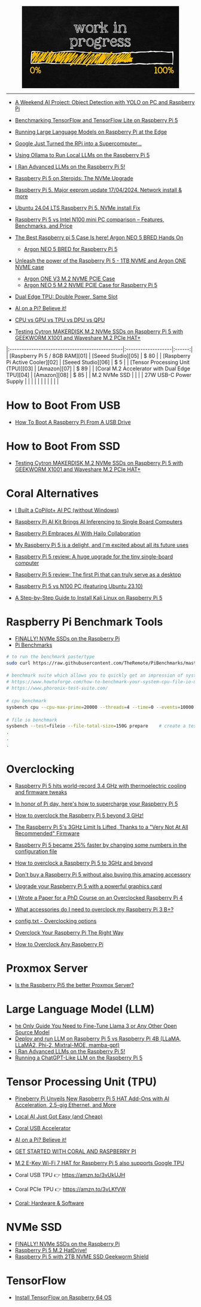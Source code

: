 <!--
Maintainer:   jeffskinnerbox@yahoo.com / www.jeffskinnerbox.me
Version:      0.0.0
-->

<div align="center">
<img src="https://raw.githubusercontent.com/jeffskinnerbox/blog/main/content/images/banners-bkgrds/work-in-progress.jpg" title="These materials require additional work and are not ready for general use." align="center" width=420px height=219px>
</div>

---

- [A Weekend AI Project: Object Detection with YOLO on PC and Raspberry Pi](https://towardsdatascience.com/a-weekend-ai-project-object-detection-with-yolo-on-pc-and-raspberry-pi-0653e01032c1)

- [Benchmarking TensorFlow and TensorFlow Lite on Raspberry Pi 5](https://www.hackster.io/news/benchmarking-tensorflow-and-tensorflow-lite-on-raspberry-pi-5-b9156d58a6a2)

- [Running Large Language Models on Raspberry Pi at the Edge](https://www.hackster.io/mjrobot/running-large-language-models-on-raspberry-pi-at-the-edge-63bb11)

- [Google Just Turned the RPi into a Supercomputer...](https://www.youtube.com/watch?v=mOY_Dbyq6OY)
- [Using Ollama to Run Local LLMs on the Raspberry Pi 5](https://www.youtube.com/watch?v=ewXANEIC8pY)

- [I Ran Advanced LLMs on the Raspberry Pi 5!](https://www.youtube.com/watch?v=Y2ldwg8xsgE)
- [Raspberry Pi 5 on Steroids: The NVMe Upgrade](https://www.youtube.com/watch?v=SQnRCWfvQ2Y)

- [Raspberry Pi 5. Major eeprom update 17/04/2024. Network install & more](https://www.youtube.com/watch?v=prqzOg-GC40)
- [Ubuntu 24.04 LTS Raspberry Pi 5. NVMe install Fix](https://www.youtube.com/watch?v=2qkqCB8x2nM)
- [Raspberry Pi 5 vs Intel N100 mini PC comparison – Features, Benchmarks, and Price](https://www.cnx-software.com/2024/04/29/raspberry-pi-5-intel-n100-mini-pc-comparison-features-benchmarks-price/)

- [The Best Raspberry pi 5 Case Is here! Argon NEO 5 BRED Hands On](https://www.youtube.com/watch?v=4FQFgsnKvYM)
  - [Argon NEO 5 BRED for Raspberry Pi 5](https://www.amazon.com/Argon-NEO-BRED-Raspberry-Pi/dp/B0CP3MGMTD)
- [Unleash the power of the Raspberry Pi 5 - 1TB NVME and Argon ONE NVME case](https://www.youtube.com/watch?v=kmgTrwNmZV8)

  - [Argon ONE V3 M.2 NVME PCIE Case](https://argon40.com/products/argon-one-v3-m-2-nvme-case)
  - [Argon NEO 5 M.2 NVME PCIE Case for Raspberry Pi 5](https://argon40.com/products/argon-neo-5-m-2-nvme-for-raspberry-pi-5)

- [Dual Edge TPU: Double Power, Same Slot](https://www.youtube.com/watch?v=W-LlUe_EXjg)
- [AI on a Pi? Believe it!](https://www.youtube.com/watch?v=so8_h0EKPWU&t=634s)
- [CPU vs GPU vs TPU vs DPU vs QPU](https://www.youtube.com/watch?v=r5NQecwZs1A)

- [Testing Cytron MAKERDISK M.2 NVMe SSDs on Raspberry Pi 5 with GEEKWORM X1001 and Waveshare M.2 PCIe HAT+](https://www.cnx-software.com/2024/04/07/review-cytron-makerdisk-nvme-ssd-raspberry-pi-5-geekworm-x1001-waveshare-m2-pcie-hat/)

|:-----------------------------------------------|:-------------------|:------:|
| [Raspberry Pi 5 / 8GB RAM][01] | [Seeed Studio][05] | $ 80 |
| [Raspberry Pi Active Cooler][02] | [Seeed Studio][06] | $ 5 |
| [Tensor Processing Unit (TPU)][03] | [Amazon][07] | $ 89 |
| [Coral M.2 Accelerator with Dual Edge TPU][04] | [Amazon][08] | $ 85 |
| M.2 NVMe SSD | | |
| 27W USB-C Power Supply | | |
| | | |
| | | |


# How to Boot From USB

- [How To Boot A Raspberry Pi From A USB Drive](https://www.slashgear.com/1588415/how-to-boot-raspberry-pi-from-usb-drive/)


# How to Boot From SSD

- [Testing Cytron MAKERDISK M.2 NVMe SSDs on Raspberry Pi 5 with GEEKWORM X1001 and Waveshare M.2 PCIe HAT+](https://www.cnx-software.com/2024/04/07/review-cytron-makerdisk-nvme-ssd-raspberry-pi-5-geekworm-x1001-waveshare-m2-pcie-hat/)


# Coral Alternatives

- [I Built a CoPilot+ AI PC (without Windows)](https://www.youtube.com/watch?v=HgIMJbN0DS0)
- [Raspberry Pi AI Kit Brings AI Inferencing to Single Board Computers](https://www.coolthings.com/raspberry-pi-ai-kit-machine-learning-add-on-vision-based-ai/)
- [Raspberry Pi Embraces AI With Hailo Collaboration](https://www.techrepublic.com/article/raspberry-pi-ipo-hailo-ai/)


- [My Raspberry Pi 5 is a delight, and I'm excited about all its future uses](https://www.pocket-lint.com/raspberry-pi-5-review/)
- [Raspberry Pi 5 review: A huge upgrade for the tiny single-board computer](https://www.pcworld.com/article/2219346/raspberry-pi-5-review.html)
- [Raspberry Pi 5 review: The first Pi that can truly serve as a desktop](https://www.expertreviews.co.uk/raspberry-pi-foundation/raspberry-pi-5-review)
- [Raspberry Pi 5 vs N100 PC (featuring Ubuntu 23.10)](https://www.youtube.com/watch?v=hekzpSH25lk)

- [A Step-by-Step Guide to Install Kali Linux on Raspberry Pi 5](https://thesecmaster.com/a-step-by-step-guide-to-install-kali-linux-on-raspberry-pi-5/)


# Raspberry Pi Benchmark Tools

- [FINALLY! NVMe SSDs on the Raspberry Pi](https://www.youtube.com/watch?v=EXWu4SUsaY8)
- [Pi Benchmarks](https://pibenchmarks.com/)

```bash
# to run the benchmark paste/type
sudo curl https://raw.githubusercontent.com/TheRemote/PiBenchmarks/master/Storage.sh | sudo bash

# benchmark suite which allows you to quickly get an impression of system performance
# https://www.howtoforge.com/how-to-benchmark-your-system-cpu-file-io-mysql-with-sysbench
# https://www.phoronix-test-suite.com/

# cpu benchmark
sysbench cpu --cpu-max-prime=20000 --threads=4 --time=0 --events=10000 run

# file io benchmark
sysbench --test=fileio --file-total-size=150G prepare    # create a test file that is much bigger than your RAM (because otherwise, the system will use RAM for caching which tampers with the benchmark results) - 150GB is a good value
.
.
.
```


# Overclocking

- [Raspberry Pi 5 hits world-record 3.4 GHz with thermoelectric cooling and firmware tweaks](https://www.tomshardware.com/raspberry-pi/raspberry-pi-5-hits-world-record-34-ghz-with-thermoelectric-cooling-and-firmware-tweaks)
- [In honor of Pi day, here's how to supercharge your Raspberry Pi 5](https://www.pocket-lint.com/how-to-speed-up-and-overclock-raspberry-pi-5-install-ssd/)
- [How to overclock the Raspberry Pi 5 beyond 3 GHz!](https://www.tomshardware.com/raspberry-pi/how-to-overclock-the-raspberry-pi-5-beyond-3-ghz)
- [The Raspberry Pi 5's 3GHz Limit Is Lifted, Thanks to a "Very Not At All Recommended" Firmware](https://www.hackster.io/news/the-raspberry-pi-5-s-3ghz-limit-is-lifted-thanks-to-a-very-not-at-all-recommended-firmware-328e7bbcaab5)

- [Raspberry Pi 5 became 25% faster by changing some numbers in the configuration file](https://technewsspace.com/raspberry-pi-5-became-25-faster-by-changing-some-numbers-in-the-configuration-file/)
- [How to overclock a Raspberry Pi 5 to 3GHz and beyond](https://www.geeky-gadgets.com/how-to-overclock-a-raspberry-pi-5/)
- [Don't buy a Raspberry Pi 5 without also buying this amazing accessory](https://www.zdnet.com/home-and-office/dont-buy-a-raspberry-pi-5-without-also-buying-this-amazing-accessory/)
- [Upgrade your Raspberry Pi 5 with a powerful graphics card](https://www.geeky-gadgets.com/add-a-graphics-card-to-raspberry-pi/)
- [I Wrote a Paper for a PhD Course on an Overclocked Raspberry Pi 4](https://medium.com/an-idea/i-wrote-a-paper-for-a-phd-course-on-an-overclocked-raspberry-pi-4-cb14c9210ed4)
- [What accessories do I need to overclock my Raspberry Pi 3 B+?](https://www.androidcentral.com/what-accessories-do-i-need-overclock-my-raspberry-pi-3-b)
- [config.txt - Overclocking options](https://www.raspberrypi.org/documentation/configuration/config-txt/overclocking.md)
- [Overclock Your Raspberry Pi The Right Way](https://hackaday.com/2018/01/16/__trashed-5/)
- [How to Overclock Any Raspberry Pi](https://www.tomshardware.com/how-to/overclock-any-raspberry-pi)


# Proxmox Server

- [Is the Raspberry Pi5 the better Proxmox Server?](https://www.youtube.com/watch?v=Qit-3upR6iA)


# Large Language Model (LLM)

- [he Only Guide You Need to Fine-Tune Llama 3 or Any Other Open Source Model](https://www.unite.ai/the-only-guide-you-need-to-fine-tune-llama-3-or-any-other-open-source-model/)
- [Deploy and run LLM on Raspberry Pi 5 vs Raspberry Pi 4B (LLaMA, LLaMA2, Phi-2, Mixtral-MOE, mamba-gpt)](https://www.dfrobot.com/blog-13498.html?tracking=6594dccfd2dcd)
- [I Ran Advanced LLMs on the Raspberry Pi 5!](https://www.youtube.com/watch?v=Y2ldwg8xsgE)
- [Running a ChatGPT-Like LLM on the Raspberry Pi 5](https://www.hackster.io/shahizat/running-a-chatgpt-like-llm-on-the-raspberry-pi-5-fd67f9)


# Tensor Processing Unit (TPU)

- [Pineberry Pi Unveils New Raspberry Pi 5 HAT Add-Ons with AI Acceleration, 2.5-gig Ethernet, and More](https://www.hackster.io/news/pineberry-pi-unveils-new-raspberry-pi-5-hat-add-ons-with-ai-acceleration-2-5-gig-ethernet-and-more-1316e932d903)
- [Local AI Just Got Easy (and Cheap)](https://www.youtube.com/watch?v=mdOEaNV8NXw)
- [Coral USB Accelerator](https://www.amazon.com/dp/B07S214S5Y)
- [AI on a Pi? Believe it!](https://www.youtube.com/watch?v=so8_h0EKPWU)
- [GET STARTED WITH CORAL AND RASPBERRY PI](https://www.okdo.com/getting-started/get-started-with-google-coral-and-raspberry-pi/)
- [M.2 E-Key Wi-Fi 7 HAT for Raspberry Pi 5 also supports Google TPU](https://www.cnx-software.com/2024/02/02/m2-e-key-wifi-7-hat-for-raspberry-pi-5-google-tpu/)

- Coral USB TPU 👉 <https://amzn.to/3vUkUJH>
- Coral PCIe TPU 👉 <https://amzn.to/3vLKfVW>

- [Coral: Hardware & Software](https://coral.ai/)


# NVMe SSD

- [FINALLY! NVMe SSDs on the Raspberry Pi](https://www.youtube.com/watch?v=EXWu4SUsaY8)
- [Raspberry Pi 5 M.2 HatDrive!](https://www.youtube.com/watch?v=B9OwWnAftb4)
- [Raspberry Pi 5 with 2TB NVME SSD Geekworm Shield](https://www.youtube.com/watch?v=IUxP31rNRY4)


# TensorFlow

- [Install TensorFlow on Raspberry 64 OS](https://qengineering.eu/install-tensorflow-on-raspberry-64-os.html)


<!-- for some reason this is being deleted, so for now, I'm protesting it within these comments
[01]:https://www.raspberrypi.com/products/raspberry-pi-5/
[02]:https://www.raspberrypi.com/products/active-cooler/
[03]:https://cloud.google.com/tpu/docs/intro-to-tpu
[04]:https://pi3g.com/products/machine-learning/google-coral/coral-m-2-accelerator-with-dual-edge-tpu/
[05]:https://www.seeedstudio.com/Raspberry-Pi-5-8GB-p-5810.html
[06]:https://www.seeedstudio.com/Raspberry-Pi-Active-Cooler-p-5813.html
[07]:https://www.amazon.com/dp/B07S214S5Y
[08]:https://www.amazon.com/dp/B08KTSGN7F/
-->

